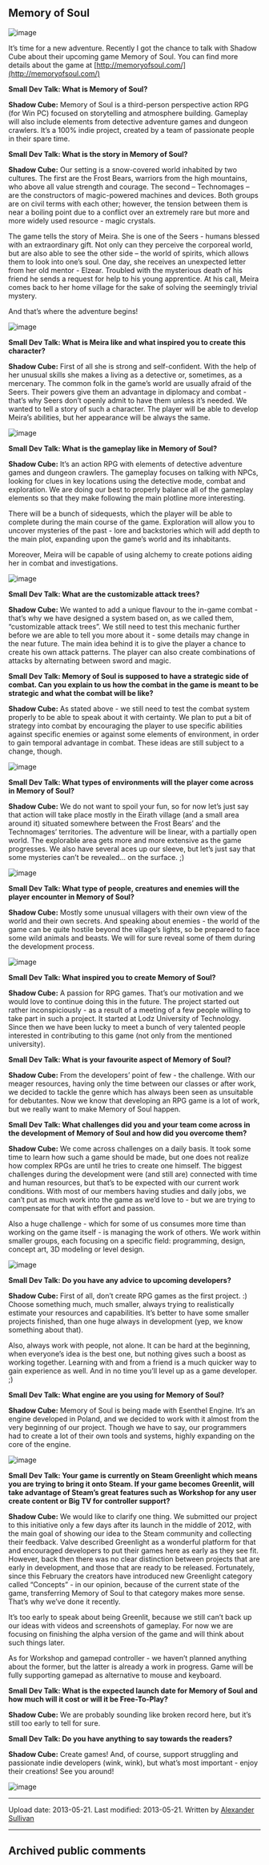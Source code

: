 ## Memory of Soul

![image](src\articleArchive\authorAlexanderSullivan\2013-05-21_MemoryOfSoul\image1.png)

It’s time for a new adventure. Recently I got the chance to talk with Shadow Cube about their upcoming game Memory of Soul. You can find more details about the game at [http://memoryofsoul.com/](http://memoryofsoul.com/)

**Small Dev Talk: What is Memory of Soul?**

**Shadow Cube:** Memory of Soul is a third-person perspective action RPG (for Win PC) focused on storytelling and atmosphere building. Gameplay will also include elements from detective adventure games and dungeon crawlers. It’s a 100% indie project, created by a team of passionate people in their spare time.

**Small Dev Talk: What is the story in Memory of Soul?**

**Shadow Cube:** Our setting is a snow-covered world inhabited by two cultures. The first are the Frost Bears, warriors from the high mountains, who above all value strength and courage. The second – Technomages – are the constructors of magic-powered machines and devices. Both groups are on civil terms with each other; however, the tension between them is near a boiling point due to a conflict over an extremely rare but more and more widely used resource - magic crystals.

The game tells the story of Meira. She is one of the Seers - humans blessed with an extraordinary gift. Not only can they perceive the corporeal world, but are also able to see the other side – the world of spirits, which allows them to look into one’s soul. One day, she receives an unexpected letter from her old mentor - Elzear. Troubled with the mysterious death of his friend he sends a request for help to his young apprentice. At his call, Meira comes back to her home village for the sake of solving the seemingly trivial mystery.

And that’s where the adventure begins!

![image](src\articleArchive\authorAlexanderSullivan\2013-05-21_MemoryOfSoul\image2.jpg)

**Small Dev Talk: What is Meira like and what inspired you to create this character?**

**Shadow Cube:** First of all she is strong and self-confident. With the help of her unusual skills she makes a living as a detective or, sometimes, as a mercenary. The common folk in the game’s world are usually afraid of the Seers. Their powers give them an advantage in diplomacy and combat - that’s why Seers don’t openly admit to have them unless it’s needed. We wanted to tell a story of such a character. The player will be able to develop Meira’s abilities, but her appearance will be always the same.

![image](src\articleArchive\authorAlexanderSullivan\2013-05-21_MemoryOfSoul\image3.jpg)

**Small Dev Talk: What is the gameplay like in Memory of Soul?**

**Shadow Cube:** It’s an action RPG with elements of detective adventure games and dungeon crawlers. The gameplay focuses on talking with NPCs, looking for clues in key locations using the detective mode, combat and exploration. We are doing our best to properly balance all of the gameplay elements so that they make following the main plotline more interesting.

There will be a bunch of sidequests, which the player will be able to complete during the main course of the game. Exploration will allow you to uncover mysteries of the past - lore and backstories which will add depth to the main plot, expanding upon the game’s world and its inhabitants.

Moreover, Meira will be capable of using alchemy to create potions aiding her in combat and investigations.

![image](src\articleArchive\authorAlexanderSullivan\2013-05-21_MemoryOfSoul\image4.jpg)

**Small Dev Talk: What are the customizable attack trees?**

**Shadow Cube:** We wanted to add a unique flavour to the in-game combat - that’s why we have designed a system based on, as we called them, “customizable attack trees”. We still need to test this mechanic further before we are able to tell you more about it - some details may change in the near future. The main idea behind it is to give the player a chance to create his own attack patterns. The player can also create combinations of attacks by alternating between sword and magic. 

**Small Dev Talk: Memory of Soul is supposed to have a strategic side of combat. Can you explain to us how the combat in the game is meant to be strategic and what the combat will be like?**

**Shadow Cube:** As stated above - we still need to test the combat system properly to be able to speak about it with certainty. We plan to put a bit of strategy into combat by encouraging the player to use specific abilities against specific enemies or against some elements of environment, in order to gain temporal advantage in combat. These ideas are still subject to a change, though.

![image](src\articleArchive\authorAlexanderSullivan\2013-05-21_MemoryOfSoul\image5.jpg)

**Small Dev Talk: What types of environments will the player come across in Memory of Soul?**

**Shadow Cube:** We do not want to spoil your fun, so for now let’s just say that action will take place mostly in the Eirath village (and a small area around it) situated somewhere between the Frost Bears’ and the Technomages’ territories. The adventure will be linear, with a partially open world. The explorable area gets more and more extensive as the game progresses. We also have several aces up our sleeve, but let’s just say that some mysteries can’t be revealed… on the surface. ;)

![image](src\articleArchive\authorAlexanderSullivan\2013-05-21_MemoryOfSoul\image6.jpg)

**Small Dev Talk: What type of people, creatures and enemies will the player encounter in Memory of Soul?**

**Shadow Cube:** Mostly some unusual villagers with their own view of the world and their own secrets. And speaking about enemies - the world of the game can be quite hostile beyond the village’s lights, so be prepared to face some wild animals and beasts. We will for sure reveal some of them during the development process.

![image](src\articleArchive\authorAlexanderSullivan\2013-05-21_MemoryOfSoul\image7.jpg)

**Small Dev Talk: What inspired you to create Memory of Soul?**

**Shadow Cube:** A passion for RPG games. That’s our motivation and we would love to continue doing this in the future. The project started out rather inconspiciously - as a result of a meeting of a few people willing to take part in such a project. It started at Lodz University of Technology. Since then we have been lucky to meet a bunch of very talented people interested in contributing to this game (not only from the mentioned university).

**Small Dev Talk: What is your favourite aspect of Memory of Soul?**

**Shadow Cube:** From the developers’ point of few - the challenge. With our meager resources, having only the time between our classes or after work, we decided to tackle the genre which has always been seen as unsuitable for debutantes. Now we know that developing an RPG game is a lot of work, but we really want to make Memory of Soul happen.

**Small Dev Talk: What challenges did you and your team come across in the development of Memory of Soul and how did you overcome them?**

**Shadow Cube:** We come across challenges on a daily basis. It took some time to learn how such a game should be made, but one does not realize how complex RPGs are until he tries to create one himself. The biggest challenges during the development were (and still are) connected with time and human resources, but that’s to be expected with our current work conditions. With most of our members having studies and daily jobs, we can’t put as much work into the game as we’d love to - but we are trying to compensate for that with effort and passion.

Also a huge challenge - which for some of us consumes more time than working on the game itself - is managing the work of others. We work within smaller groups, each focusing on a specific field: programming, design, concept art, 3D modeling or level design.

![image](src\articleArchive\authorAlexanderSullivan\2013-05-21_MemoryOfSoul\image8.jpg)

**Small Dev Talk: Do you have any advice to upcoming developers?**

**Shadow Cube:** First of all, don’t create RPG games as the first project. :) Choose something much, much smaller, always trying to realistically estimate your resources and capabilities. It’s better to have some smaller projects finished, than one huge always in development (yep, we know something about that).

Also, always work with people, not alone. It can be hard at the beginning, when everyone’s idea is the best one, but nothing gives such a boost as working together. Learning with and from a friend is a much quicker way to gain experience as well. And in no time you’ll level up as a game developer. ;)

**Small Dev Talk: What engine are you using for Memory of Soul?**

**Shadow Cube:** Memory of Soul is being made with Esenthel Engine. It’s an engine developed in Poland, and we decided to work with it almost from the very beginning of our project. Though we have to say, our programmers had to create a lot of their own tools and systems, highly expanding on the core of the engine.

![image](src\articleArchive\authorAlexanderSullivan\2013-05-21_MemoryOfSoul\image9.jpg)

**Small Dev Talk: Your game is currently on Steam Greenlight which means you are trying to bring it onto Steam. If your game becomes Greenlit, will take advantage of Steam’s great features such as Workshop for any user create content or Big TV for controller support?**

**Shadow Cube:** We would like to clarify one thing. We submitted our project to this initiative only a few days after its launch in the middle of 2012, with the main goal of showing our idea to the Steam community and collecting their feedback. Valve described Greenlight as a wonderful platform for that and encouraged developers to put their games here as early as they see fit. However, back then there was no clear distinction between projects that are early in development, and those that are ready to be released. Fortunately, since this February the creators have introduced new Greenlight category called “Concepts” - in our opinion, because of the current state of the game, transferring Memory of Soul to that category makes more sense. That’s why we’ve done it recently.

It’s too early to speak about being Greenlit, because we still can’t back up our ideas with videos and screenshots of gameplay. For now we are focusing on finishing the alpha version of the game and will think about such things later.

As for Workshop and gamepad controller - we haven’t planned anything about the former, but the latter is already a work in progress. Game will be fully supporting gamepad as alternative to mouse and keyboard.

**Small Dev Talk: What is the expected launch date for Memory of Soul and how much will it cost or will it be Free-To-Play?**

**Shadow Cube:** We are probably sounding like broken record here, but it’s still too early to tell for sure.

**Small Dev Talk: Do you have anything to say towards the readers?**

**Shadow Cube:** Create games! And, of course, support struggling and passionate indie developers (wink, wink), but what’s most important - enjoy their creations! See you around!

![image](src\articleArchive\authorAlexanderSullivan\2013-05-21_MemoryOfSoul\image10.jpg)

----
Upload date: 2013-05-21. Last modified: 2013-05-21. Written by [Alexander Sullivan](https://twitter.com/AlexJSully)

-----
## Archived public comments